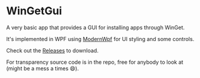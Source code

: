 # WinGetGui
A very basic app that provides a GUI for installing apps through WinGet.

It's implemented in WPF using [ModernWpf](https://github.com/Kinnara/ModernWpf) for UI styling and some controls.

Check out the [Releases](https://github.com/goranalkovic/WinGetGui/releases) to download.

For transparency source code is in the repo, free for anybody to look at (might be a mess a times 😄).

